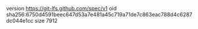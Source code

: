 version https://git-lfs.github.com/spec/v1
oid sha256:6750d4591beec647d53a7e481a45c719a71de7c863eac788d4c6287dc044e1cc
size 7912
